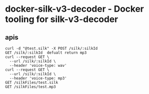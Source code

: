 # docker-silk-v3-decoder - Docker tooling for silk-v3-decoder
## apis
```
curl -d "@test.silk" -X POST /silk/:silkId
GET /silk/:silkId  defualt return mp3
curl --request GET \
  --url /silk/:silkId \
  --header 'voice-type: wav'
curl --request GET \
  --url /silk/:silkId \
  --header 'voice-type: mp3'
GET /silkFiles/test.silk
GET /silkFiles/test.mp3
```
